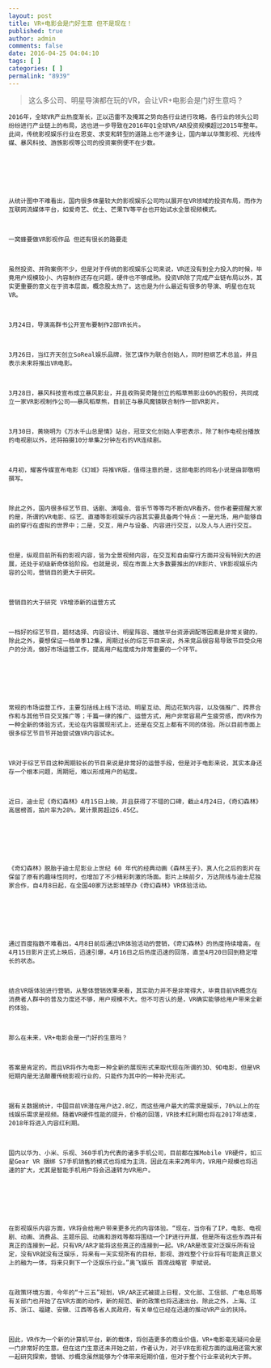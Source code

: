 ```yaml
---
layout: post
title: VR+电影会是门好生意 但不是现在！
published: true
author: admin
comments: false
date: 2016-04-25 04:04:10
tags: [ ]
categories: [ ]
permalink: "8939"
---
```

> 这么多公司、明星导演都在玩的VR，会让VR+电影会是门好生意吗？


  
    
  
  
  
    2016年，全球VR产业热度渐长，正以迅雷不及掩耳之势向各行业进行攻略，各行业的领头公司纷纷进行产业链上的布局，这也进一步导致在2016年Q1全球VR/AR投资规模超过2015年整年。此间，传统影视娱乐行业在思变、求变和转型的道路上也不遑多让，国内单以华策影视、光线传媒、暴风科技、游族影视等公司的投资案例便不在少数。
  
  
  
    
  
  
  
    从统计图中不难看出，国内很多体量较大的影视娱乐公司均以展开在VR领域的投资布局，而作为互联网流媒体平台，如爱奇艺、优土、芒果TV等平台也开始试水全景视频模式。
  
  
  
    一窝蜂要做VR影视作品 但还有很长的路要走
  
  
  
    虽然投资、并购案例不少，但是对于传统的影视娱乐公司来说，VR还没有到全力投入的时候，毕竟用户规模较小、内容制作还存在问题，硬件也不够成熟。投资VR除了完成产业链布局以外，其实更重要的意义在于资本层面，概念股太热了。这也是为什么最近有很多的导演、明星也在玩VR。
  
  
  
    3月24日，导演高群书公开宣布要制作2部VR长片。
  
  
  
    3月26日，当红齐天创立SoReal娱乐品牌，张艺谋作为联合创始人，同时担纲艺术总监，并且表示未来将推出VR电影。
  
  
  
    3月28日，暴风科技宣布成立暴风影业，并且收购吴奇隆创立的稻草熊影业60%的股份，共同成立一家VR影视制作公司——暴风稻草熊，目前正与暴风魔镜联合制作一部VR影片。
  
  
  
    3月30日，黄晓明为《万水千山总是情》站台，冠亚文化创始人李密表示，除了制作电视台播放的电视剧以外，还将拍摄10分单集2分钟左右的VR连续剧。
  
  
  
    4月初，耀客传媒宣布电影《幻城》将推VR版，值得注意的是，这部电影的同名小说是由郭敬明撰写。
  
  
  
    除此之外，国内很多综艺节目、话剧、演唱会、音乐节等等均不断向VR看齐。但作者要提醒大家的是，所谓的VR电影、综艺、直播等影视娱乐内容其实要具备两个特点：一是光场，用户能够自由的穿行在虚拟的世界中；二是，交互，用户与设备、内容进行交互，以及人与人进行交互。
  
  
  
    但是，纵观目前所有的影视内容，皆为全景视频内容，在交互和自由穿行方面并没有特别大的进展，还处于初级新奇体验阶段。也就是说，现在市面上大多数要推出的VR影片、VR影视娱乐内容的公司，营销目的更大于研究。
  
  
  
    营销目的大于研究 VR增添新的运营方式
  
  
  
    一档好的综艺节目，题材选择、内容设计、明星阵容、播放平台资源调配等因素是非常关键的，除此之外，要想保证一档单季12集，周期过长的综艺节目来说，外来竞品很容易导致节目受众用户的分流，做好市场运营工作，提高用户粘度成为非常重要的一个环节。
  
  
  
    
  
  
  
    常规的市场运营工作，主要包括线上线下活动、明星互动、周边花絮内容，以及强推广、跨界合作和与其他节目交叉推广等；千篇一律的推广、运营方式，用户非常容易产生疲劳感，而VR作为一种全新的体验方式，无论在内容展现形式上，还是在交互上都有不同的体验。所以目前市面上很多综艺节目节开始尝试做VR内容试水。
  
  
  
    VR对于综艺节目这种周期较长的节目来说是非常好的运营手段，但是对于电影来说，其实本身还存一个根本问题，周期短，难以形成用户的粘度。
  
  
  
    近日，迪士尼《奇幻森林》4月15日上映，并且获得了不错的口碑，截止4月24日，《奇幻森林》高居榜首，拍片率为28%，累计票房超过6.45亿。
  
  
  
    
  
  
  
    《奇幻森林》脱胎于迪士尼影业上世纪 60 年代的经典动画《森林王子》，真人化之后的影片在保留了原有的趣味性同时，也增加了不少精彩刺激的场面。影片上映前夕，万达院线与迪士尼独家合作，自4月8日起，在全国40家万达影城举办《奇幻森林》VR体验活动。
  
  
  
    
  
  
  
    通过百度指数不难看出，4月8日前后通过VR体验活动的营销，《奇幻森林》的热度持续增高，在4月15日影片正式上映后，迅速引爆，4月16日之后热度迅速的回落，直至4月20日回到稳定增长的状态。
  
  
  
    结合VR版体验进行营销，从整体营销效果来看，其实助力并不是非常得大，毕竟目前VR概念在消费者人群中的普及力度还不够，用户规模不大。但不可否认的是，VR确实能够给用户带来全新的体验。
  
  
  
    那么在未来，VR+电影会是一门好的生意吗？
  
  
  
    答案是肯定的，而且VR将作为电影一种全新的展现形式来取代现在所谓的3D、9D电影，但是VR短期内是无法颠覆传统影视行业的，只能作为其中的一种补充形式。
  
  
  
    据有关数据统计，中国目前VR潜在用户达2.8亿，而这些用户最大的需求是娱乐，70%以上的在线娱乐需求是视频。随着VR硬件性能的提升，价格的回落，VR技术红利期也将在2017年结束，2018年将进入内容红利期。
  
  
  
    国内以华为、小米、乐视、360手机为代表的诸多手机公司，目前都在推Mobile VR硬件，如三星Gear VR 捆绑 S7手机销售的模式也将成为主流，因此在未来2两年内，VR用户规模也将迅速的扩大，尤其是智能手机用户将会迅速转为VR用户。
  
  
  
    
  
  
  
    在影视娱乐内容方面，VR将会给用户带来更多元的内容体验。“现在，当你有了IP，电影、电视剧、动画、消费品、主题乐园、动画和游戏等都将围绕一个IP进行开展，但是所有这些东西并有真正的连接到一起，只有VR/AR才能将这些真正的连接到一起。VR/AR是改变对泛娱乐所有设定，没有VR就没有泛娱乐，将来有一天实现所有的目标，影视、游戏整个行业将有可能真正意义上的融为一体，将来只剩下一个泛娱乐行业。”奥飞娱乐 首席战略官 李斌说。
  
  
  
    在政策环境方面，今年的“十三五”规划，VR/AR正式被提上日程，文化部、工信部、广电总局等有关部门也开始了在VR方面的动作，新的规范、新的政策也将迅速出台。除此之外，上海、江苏、浙江、福建、安徽、江西等各省人民政府，有关单位已经在迅速的推动VR产业的扶持。
  
  
  
    因此，VR作为一个新的计算机平台，新的载体，将创造更多的商业价值，VR+电影毫无疑问会是一门非常好的生意。但在这门生意还未开始之前，作者认为，对于VR在影视方面的运用还需大家一起研究探索，营销、炒概念虽然能够为个体带来短期价值，但对于整个行业来说利大于弊。
  
